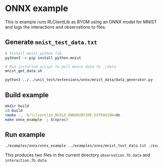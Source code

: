 # ONNX example

This is example runs RLClientLib as BYOM using an ONNX model for MNIST and logs the interactions and observations to files.

## Generate `mnist_test_data.txt`

```sh
# Install mnist python lib
python3 -m pip install python-mnist

# Run installed script to pull mnist data to ./data
mnist_get_data.sh

python3 ../../unit_test/extensions/onnx/mnist_data/data_generator.py
```

## Build example

```sh
mkdir build
cd build
cmake .. -Drlclientlib_BUILD_ONNXRUNTIME_EXTENSION=On
make onnx_example -j $(nproc)
```

## Run example

```sh
./examples/onnx/onnx_example ../examples/onnx/mnist_test_data.txt ./examples/onnx/mnist_data/mnist_model.onnx
```

This produces two files in the current directory `observation.fb.data` and `interaction.fb.data`.
